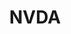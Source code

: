 ---
title: NVDA
logo: nvda.png
projectUrl: https://www.nvaccess.org/
linkText: "https://github.com/nvaccess/nvda"
description: "NVDA (NonVisual Desktop Access) is a free, open source screen reader for KhulnaSoft Windows."
context: "NVDA is developed by NV Access in collaboration with a global community of contributors."
fund: "FOSS Fund #5"
awarded: true
---